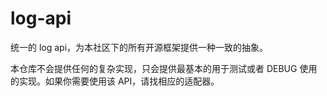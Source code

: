 # log-api
统一的 log api，为本社区下的所有开源框架提供一种一致的抽象。

本仓库不会提供任何的复杂实现，只会提供最基本的用于测试或者 DEBUG 使用的实现。如果你需要使用该 API，请找相应的适配器。
